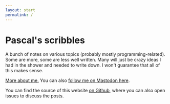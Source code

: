 ```yaml
---
layout: start
permalink: /
---
```


# Pascal's scribbles

A bunch of notes on various topics (probably mostly programming-related). Some are more, some are less well written. Many will just be crazy ideas I had in the shower and needed to write down. I won't guarantee that all of this makes sense.

[More about me.](https://pascalhertleif.de)
You can also [follow me on Mastodon here](https://mastodon.social/@killercup).

You can find the source of this website [on Github](https://github.com/killercup/scribbles), where you can also open issues to discuss the posts.
